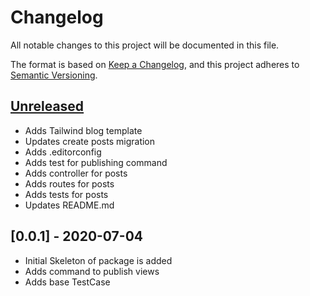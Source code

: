 # Changelog

All notable changes to this project will be documented in this file.

The format is based on [Keep a Changelog](https://keepachangelog.com/en/1.0.0/),
and this project adheres to [Semantic Versioning](https://semver.org/spec/v2.0.0.html).

## [Unreleased](https://github.com/brucebrophy/laravel-blog/compare/v0.0.1...develop)
- Adds Tailwind blog template
- Updates create posts migration 
- Adds .editorconfig 
- Adds test for publishing command
- Adds controller for posts
- Adds routes for posts
- Adds tests for posts 
- Updates README.md

## [0.0.1] - 2020-07-04
- Initial Skeleton of package is added
- Adds command to publish views
- Adds base TestCase
